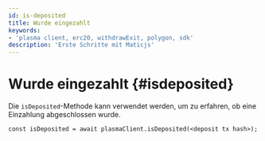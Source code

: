 ```yaml
---
id: is-deposited
title: Wurde eingezahlt
keywords:
- 'plasma client, erc20, withdrawExit, polygon, sdk'
description: 'Erste Schritte mit Maticjs'
---
```


# Wurde eingezahlt {#isdeposited}

Die `isDeposited`-Methode kann verwendet werden, um zu erfahren, ob eine Einzahlung abgeschlossen wurde.

```
const isDeposited = await plasmaClient.isDeposited(<deposit tx hash>);
```

